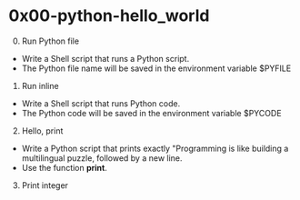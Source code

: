 # 0x00-python-hello_world  

0. Run Python file  
- Write a Shell script that runs a Python script.  
- The Python file name will be saved in the environment variable $PYFILE  
1. Run inline  
- Write a Shell script that runs Python code.  
- The Python code will be saved in the environment variable $PYCODE  
2. Hello, print  
- Write a Python script that prints exactly "Programming is like building a multilingual puzzle, followed by a new line.  
- Use the function **print**.  
3. Print integer  

